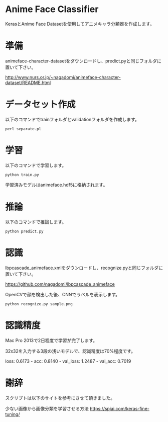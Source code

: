 # Anime Face Classifier

KerasとAnime Face Datasetを使用してアニメキャラ分類器を作成します。

# 準備

animeface-character-datasetをダウンロードし、predict.pyと同じフォルダに置いて下さい。

http://www.nurs.or.jp/~nagadomi/animeface-character-dataset/README.html

# データセット作成

以下のコマンドでtrainフォルダとvalidationフォルダを作成します。

`perl separate.pl`

# 学習

以下のコマンドで学習します。

`python train.py`

学習済みモデルはanimeface.hdf5に格納されます。

# 推論

以下のコマンドで推論します。

`python predict.py`

# 認識

lbpcascade_animeface.xmlをダウンロードし、recognize.pyと同じフォルダに置いて下さい。

https://github.com/nagadomi/lbpcascade_animeface

OpenCVで顔を検出した後、CNNでラベルを表示します。

`python recognize.py sample.png`

# 認識精度

Mac Pro 2013で2日程度で学習が完了します。

32x32を入力する3段の浅いモデルで、認識精度は70%程度です。

loss: 0.6173 - acc: 0.8140 - val_loss: 1.2487 - val_acc: 0.7019

# 謝辞

スクリプトは以下のサイトを参考にさせて頂きました。

少ない画像から画像分類を学習させる方法
https://spjai.com/keras-fine-tuning/
